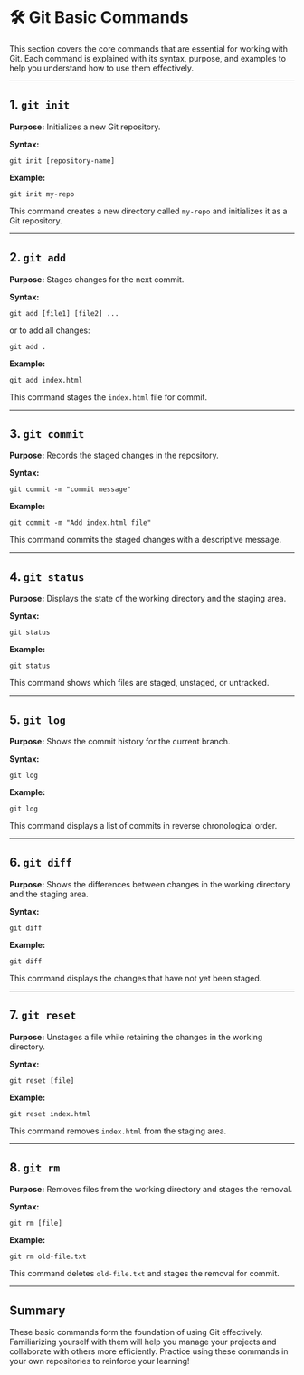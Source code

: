 # 🛠️ Git Basic Commands

This section covers the core commands that are essential for working with Git. Each command is explained with its syntax, purpose, and examples to help you understand how to use them effectively.

---

## 1. `git init`

**Purpose:** Initializes a new Git repository.

**Syntax:**
```
git init [repository-name]
```

**Example:**
```
git init my-repo
```
This command creates a new directory called `my-repo` and initializes it as a Git repository.

---

## 2. `git add`

**Purpose:** Stages changes for the next commit.

**Syntax:**
```
git add [file1] [file2] ...
```
or to add all changes:
```
git add .
```

**Example:**
```
git add index.html
```
This command stages the `index.html` file for commit.

---

## 3. `git commit`

**Purpose:** Records the staged changes in the repository.

**Syntax:**
```
git commit -m "commit message"
```

**Example:**
```
git commit -m "Add index.html file"
```
This command commits the staged changes with a descriptive message.

---

## 4. `git status`

**Purpose:** Displays the state of the working directory and the staging area.

**Syntax:**
```
git status
```

**Example:**
```
git status
```
This command shows which files are staged, unstaged, or untracked.

---

## 5. `git log`

**Purpose:** Shows the commit history for the current branch.

**Syntax:**
```
git log
```

**Example:**
```
git log
```
This command displays a list of commits in reverse chronological order.

---

## 6. `git diff`

**Purpose:** Shows the differences between changes in the working directory and the staging area.

**Syntax:**
```
git diff
```

**Example:**
```
git diff
```
This command displays the changes that have not yet been staged.

---

## 7. `git reset`

**Purpose:** Unstages a file while retaining the changes in the working directory.

**Syntax:**
```
git reset [file]
```

**Example:**
```
git reset index.html
```
This command removes `index.html` from the staging area.

---

## 8. `git rm`

**Purpose:** Removes files from the working directory and stages the removal.

**Syntax:**
```
git rm [file]
```

**Example:**
```
git rm old-file.txt
```
This command deletes `old-file.txt` and stages the removal for commit.

---

## Summary

These basic commands form the foundation of using Git effectively. Familiarizing yourself with them will help you manage your projects and collaborate with others more efficiently. Practice using these commands in your own repositories to reinforce your learning!